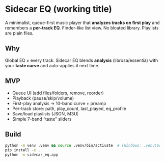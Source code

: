 # Sidecar EQ (working title)

A minimalist, queue-first music player that **analyzes tracks on first play** and remembers a **per-track EQ**. Finder-like list view. No bloated library. Playlists are plain files.

## Why
Global EQ ≠ every track. Sidecar EQ blends **analysis** (librosa/essentia) with your **taste curve** and auto-applies it next time.

## MVP
- Queue UI (add files/folders, remove, reorder)
- Playback (pause/skip/volume)
- First-play analysis → 10-band curve + preamp
- Per-track store: path, play_count, last_played, eq_profile
- Save/load playlists (JSON, M3U)
- Simple 7-band “taste” sliders

## Build
```bash
python -m venv .venv && source .venv/bin/activate  # (Windows: .venv\Scripts\activate)
pip install -e .
python -m sidecar_eq.app
